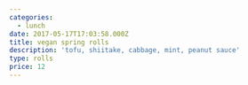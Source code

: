 ```yaml
---
categories:
  - lunch
date: 2017-05-17T17:03:58.000Z
title: vegan spring rolls
description: 'tofu, shiitake, cabbage, mint, peanut sauce'
type: rolls
price: 12
---
```




